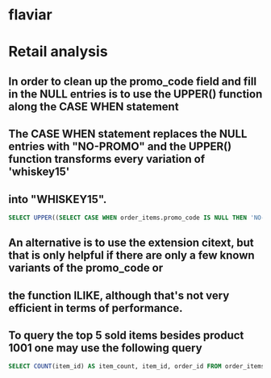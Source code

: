 # flaviar

# Retail analysis

## In order to clean up the promo_code field and fill in the NULL entries is to use the UPPER() function along the CASE WHEN statement
## The CASE WHEN statement replaces the NULL entries with "NO-PROMO" and the UPPER() function transforms every variation of 'whiskey15'
## into "WHISKEY15".

``` sql
SELECT UPPER((SELECT CASE WHEN order_items.promo_code IS NULL THEN 'NO-PROMO' ELSE promo_code END)) AS clean_promo_code, customer_id, order_id, item_id, order_created_date from order_items;
```

## An alternative is to use the extension citext, but that is only helpful if there are only a few known variants of the promo_code or
## the function ILIKE, although that's not very efficient in terms of performance.


## To query the top 5 sold items besides product 1001 one may use the following query

``` sql
SELECT COUNT(item_id) AS item_count, item_id, order_id FROM order_items WHERE item_id <> 1001 GROUP BY item_id, order_id ORDER BY item_count desc LIMIT 5;
```
